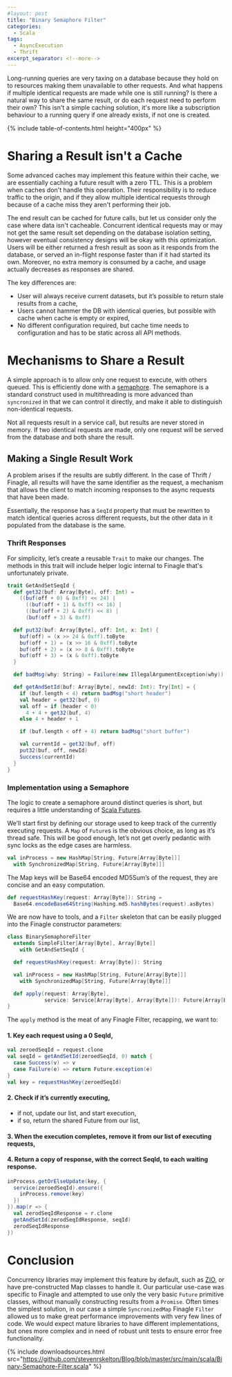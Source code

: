 ```yaml
---
#layout: post
title: "Binary Semaphore Filter"
categories:
  - Scala
tags:
  - AsyncExecution
  - Thrift
excerpt_separator: <!--more-->
---
```


Long-running queries are very taxing on a database because they hold on to resources making them unavailable to other 
requests. And what happens if multiple identical requests are made while one is still running? Is there a natural way
to share the same result, or do each request need to perform their own?  This isn't a simple caching solution, it's
more like a subscription behaviour to a running query if one already exists, if not one is created.<!--more-->

{% include table-of-contents.html height="400px" %}

# Sharing a Result isn't a Cache

Some advanced caches may implement this feature within their cache, we are essentially caching a future result with a 
zero TTL. This is a problem when caches don't handle this operation. Their responsibility is to reduce traffic to the 
origin, and if they allow multiple identical requests through because of a cache miss they aren't performing their job.

The end result can be cached for future calls, but let us consider only the case where data isn't cacheable. Concurrent 
identical requests may or may not get the same result set depending on the database isolation setting, however 
eventual consistency designs will be okay with this optimization. Users will be either returned a fresh result as soon
as it responds from the database, or served an in-flight response faster than if it had started its own. Moreover, no 
extra memory is consumed by a cache, and usage actually decreases as responses are shared.

The key differences are:
- User will always receive current datasets, but it’s possible to return stale results from a cache,
- Users cannot hammer the DB with identical queries, but possible with cache when cache is empty or expired,
- No different configuration required, but cache time needs to configuration and has to be static across all API
  methods.

# Mechanisms to Share a Result

A simple approach is to allow only one request to execute, with others queued. This is efficiently done
with a [semaphore](http://en.wikipedia.org/wiki/Semaphore_%28programming%29).  The semaphore is a standard construct used in multithreading is more advanced than 
`syncronized` in that we can control it directly, and make it able to distinguish non-identical requests.

Not all requests result in a service call, but results are never stored in memory. If two identical requests are made, 
only one request will be served from the database and both share the result. 

## Making a Single Result Work

A problem arises if the results are subtly different.  In the case of Thrift / Finagle, all results will have the
same identifier as the request, a mechanism that allows the client to match incoming responses to the async requests 
that have been made.

Essentially, the response has a `SeqId` property that must be rewritten to match identical queries across
different requests, but the other data in it populated from the database is the same.

### Thrift Responses

For simplicity, let’s create a reusable `Trait` to make our changes.  The methods in this trait will include helper 
logic internal to Finagle that's unfortunately private.

```scala
trait GetAndSetSeqId {
  def get32(buf: Array[Byte], off: Int) =
    ((buf(off + 0) & 0xff) << 24) |
      ((buf(off + 1) & 0xff) << 16) |
      ((buf(off + 2) & 0xff) << 8) |
      (buf(off + 3) & 0xff)

  def put32(buf: Array[Byte], off: Int, x: Int) {
    buf(off) = (x >> 24 & 0xff).toByte
    buf(off + 1) = (x >> 16 & 0xff).toByte
    buf(off + 2) = (x >> 8 & 0xff).toByte
    buf(off + 3) = (x & 0xff).toByte
  }

  def badMsg(why: String) = Failure(new IllegalArgumentException(why))

  def getAndSetId(buf: Array[Byte], newId: Int): Try[Int] = {
    if (buf.length < 4) return badMsg("short header")
    val header = get32(buf, 0)
    val off = if (header < 0)
      4 + 4 + get32(buf, 4)
    else 4 + header + 1

    if (buf.length < off + 4) return badMsg("short buffer")

    val currentId = get32(buf, off)
    put32(buf, off, newId)
    Success(currentId)
  }
}
```

### Implementation using a Semaphore

The logic to create a semaphore around distinct queries is short, but requires a little understanding
of [Scala Futures](https://github.com/twitter/util/blob/master/util-core/src/main/scala/com/twitter/util/Future.scala).

We’ll start first by defining our storage used to keep track of the currently executing requests. A `Map` of `Future`s
is the obvious choice, as long as it’s thread safe. This will be good enough, let’s not get overly pedantic with sync
locks as the edge cases are harmless.

```scala
val inProcess = new HashMap[String, Future[Array[Byte]]]
  with SynchronizedMap[String, Future[Array[Byte]]]
```

The Map keys will be Base64 encoded MD5Sum’s of the request, they are concise and an easy computation.

```scala
def requestHashKey(request: Array[Byte]): String =
  Base64.encodeBase64String(Hashing.md5.hashBytes(request).asBytes)
```

We are now have to tools, and a `Filter` skeleton that can be easily plugged into the Finagle constructor parameters:

```scala
class BinarySemaphoreFilter
  extends SimpleFilter[Array[Byte], Array[Byte]]
    with GetAndSetSeqId {

  def requestHashKey(request: Array[Byte]): String

  val inProcess = new HashMap[String, Future[Array[Byte]]]
    with SynchronizedMap[String, Future[Array[Byte]]]

  def apply(request: Array[Byte],
            service: Service[Array[Byte], Array[Byte]]): Future[Array[Byte]]
}
```

The `apply` method is the meat of any Finagle Filter, recapping, we want to:

#### 1. Key each request using a 0 SeqId,

```scala
val zeroedSeqId = request.clone
val seqId = getAndSetId(zeroedSeqId, 0) match {
  case Success(v) => v
  case Failure(e) => return Future.exception(e)
}
val key = requestHashKey(zeroedSeqId)
```

#### 2. Check if it’s currently executing,

- if not, update our list, and start execution,
- if so, return the shared Future from our list,

#### 3. When the execution completes, remove it from our list of executing requests,
#### 4. Return a copy of response, with the correct SeqId, to each waiting response.

```scala
inProcess.getOrElseUpdate(key, {
  service(zeroedSeqId).ensure({
    inProcess.remove(key)
  })
}).map(r => {
  val zerodSeqIdResponse = r.clone
  getAndSetId(zerodSeqIdResponse, seqId)
  zerodSeqIdResponse
})
```

# Conclusion

Concurrency libraries may implement this feature by default, such as [ZIO](https://zio.dev/reference/concurrency/), or 
have pre-constructed Map classes to handle it.  Our particular use-case was specific to Finagle and attempted to use
only the very basic `Future` primitive classes, without manually constructing results from a `Promise`. Often times
the simplest solution, in our case a simple `SyncronizedMap` Finagle `Filter` allowed us to make great performance
improvements with very few lines of code. We would expect mature libraries to have different implementations, but ones
more complex and in need of robust unit tests to ensure error free functionality.

{%
include downloadsources.html
src="https://github.com/stevenrskelton/Blog/blob/master/src/main/scala/Binary-Semaphore-Filter.scala"
%}
